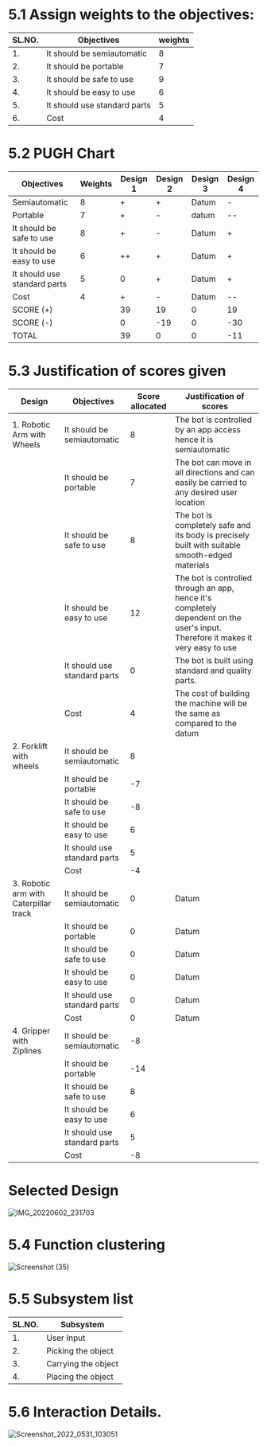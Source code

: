 # 5.1 Assign weights to the objectives:
| SL.NO. | Objectives | weights |
|--------|------------|---------|
|1.| It should be semiautomatic | 8 |
|2.| It should be portable | 7 |
|3.| It should be safe to use | 9 |
|4.| It should be easy to use | 6 |
|5.| It should use standard parts | 5 |
|6.| Cost | 4 |

# 5.2 PUGH Chart
| Objectives | Weights | Design 1 | Design 2 |	Design 3 | Design 4 |
|------------|---------|----------|----------|-----------|----------|
| Semiautomatic |	8| 	 +|	+ |	Datum|	-|
| Portable |	7|	+ |	 -|	datum|	--|
| It should be safe to use |	8|	+|-	|	Datum|	+|
|It should be easy to use|	6|++	|+	|	Datum|+	|
| It should use standard parts | 5 | 0|+ | Datum |+|
| Cost | 4 | +| -| Datum  |--|
|SCORE (+)||39|19|0|19|
|SCORE (-)||0|-19|0|-30|
|TOTAL||39|0|0|-11|

# 5.3 Justification of scores given
| Design | Objectives | Score allocated | Justification of scores |
|--------|------------|-----------------|-------------------------|
|1. Robotic Arm with Wheels| It should be semiautomatic |8  |The bot is controlled by an app access hence it is semiautomatic|
|| It should be portable | 7 |The bot can move in all directions and can easily be carried to any desired user location|
|| It should be safe to use | 8 |The bot is completely safe and its body is precisely built with suitable smooth-edged materials|
|| It should be easy to use |  12|The bot is controlled through an app, hence it's completely dependent on the user's input. Therefore it makes it very easy to use|
|| It should use standard parts |0  |The bot is built using standard and quality parts.|
|| Cost |  4|The cost of building the machine will be the same as compared to the datum|
|2. Forklift with wheels | It should be semiautomatic | 8 |
|| It should be portable | -7 |
|| It should be safe to use |-8  |
|| It should be easy to use |6  |
|| It should use standard parts |  5|
|| Cost | -4 |
|3. Robotic arm with Caterpillar track | It should be semiautomatic |0  |Datum|
|| It should be portable | 0 |Datum|
|| It should be safe to use |0  |Datum|
|| It should be easy to use |  0|Datum|
|| It should use standard parts |0 |Datum|
|| Cost | 0 |Datum|
|4. Gripper with Ziplines| It should be semiautomatic | -8 |
|| It should be portable |-14  |
|| It should be safe to use |8  |
|| It should be easy to use | 6 |
|| It should use standard parts |5 |
|| Cost |-8  |


# Selected Design
![IMG_20220602_231703](https://user-images.githubusercontent.com/105263783/171694896-8dfbee79-e596-489b-908b-b2ab3726facb.jpg)


# 5.4 Function clustering
![Screenshot (35)](https://user-images.githubusercontent.com/100361589/171094807-cb718bd5-0055-43e0-965c-d64a1cb2566a.png)


# 5.5 Subsystem list
| SL.NO.| Subsystem |
|-------|-----------|
|1.| User Input |
|2.| Picking the object |
|3.| Carrying the object |
|4.| Placing the object |

# 5.6 Interaction Details.
![Screenshot_2022_0531_103051](https://user-images.githubusercontent.com/105263783/171096427-bc422e62-582f-4ece-b9e9-9d38e6149d29.jpg)